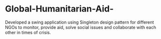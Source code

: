 # Global-Humanitarian-Aid-
Developed a swing application using Singleton design pattern for different NGOs to monitor, provide aid, solve social issues and collaborate with each other in times of crisis. 
